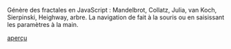 Génère des fractales en JavaScript : Mandelbrot, Collatz, Julia, van Koch, Sierpinski, Heighway, arbre.
La navigation de fait à la souris ou en saisissant les paramètres à la main.

<a href="http://mihalcea.fr/src/fractales.html" target="_blank">aperçu</a>
